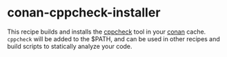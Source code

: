 # conan-cppcheck-installer

This recipe builds and installs the [cppcheck](http://cppcheck.sourceforge.net) tool in your [conan](https://conan.io) cache. 
`cppcheck` will be added to the $PATH, and can be used in other recipes and build scripts to statically analyze your code.
